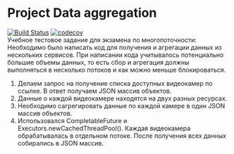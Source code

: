 # Project Data aggregation
[![Build Status](https://travis-ci.com/VitaliyNasypov/data_aggregation.svg?branch=master)](https://travis-ci.com/VitaliyNasypov/data_aggregation)
[![codecov](https://codecov.io/gh/VitaliyNasypov/data_aggregation/branch/master/graph/badge.svg?token=1LIJ06KLS6)](https://codecov.io/gh/VitaliyNasypov/data_aggregation)
<br>
Учебное тестовое задание для экзамена по многопоточности: Необходимо было написать код для получения и агрегации данных из нескольких сервисов. При написании кода учитывалось потенциально большие объемы данных, то есть сбор и агрегация должны выполняться в несколько потоков и как можно меньше блокироваться.
<br>
1. Делаем запрос на получение списка доступных видеокамер по ссылке. В ответ получаем JSON массив объектов.
2. Данные о каждой видеокамере находятся на двух разных ресурсах.
3. Необходимо сагрегировать данные по каждой камере в один JSON массив объектов.
4. Использовался CompletableFuture и Executors.newCachedThreadPool(). Каждая видеокамера обрабатывалась в отдельном потоке. После получения всех данных собирались в JSON массив.
